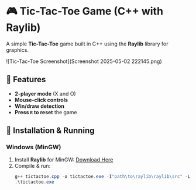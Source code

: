 # 🎮 Tic-Tac-Toe Game (C++ with Raylib)

A simple **Tic-Tac-Toe** game built in C++ using the **Raylib** library for graphics.

![Tic-Tac-Toe Screenshot](Screenshot 2025-05-02 222145.png) 

## 🚀 Features
- **2-player mode** (X and O)
- **Mouse-click controls**
- **Win/draw detection**
- **Press `R` to reset** the game

## 🔧 Installation & Running
### **Windows (MinGW)**
1. Install **Raylib** for MinGW: [Download Here](https://www.raylib.com)
2. Compile & run:
   ```powershell
   g++ tictactoe.cpp -o tictactoe.exe -I"path\to\raylib\raylib\src" -L"path\to\raylib\raylib\src" -lraylib -lopengl32 -lgdi32 -lwinmm
   .\tictactoe.exe

